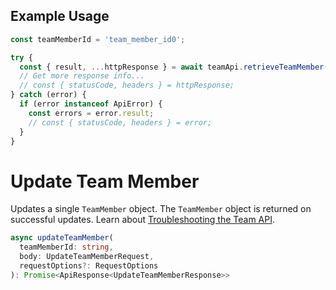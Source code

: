 ## Example Usage

```ts
const teamMemberId = 'team_member_id0';

try {
  const { result, ...httpResponse } = await teamApi.retrieveTeamMember(teamMemberId);
  // Get more response info...
  // const { statusCode, headers } = httpResponse;
} catch (error) {
  if (error instanceof ApiError) {
    const errors = error.result;
    // const { statusCode, headers } = error;
  }
}
```

# Update Team Member

Updates a single `TeamMember` object. The `TeamMember` object is returned on successful updates.
Learn about [Troubleshooting the Team API](https://developer.squareup.com/docs/team/troubleshooting#update-a-team-member).

```ts
async updateTeamMember(
  teamMemberId: string,
  body: UpdateTeamMemberRequest,
  requestOptions?: RequestOptions
): Promise<ApiResponse<UpdateTeamMemberResponse>>
```
